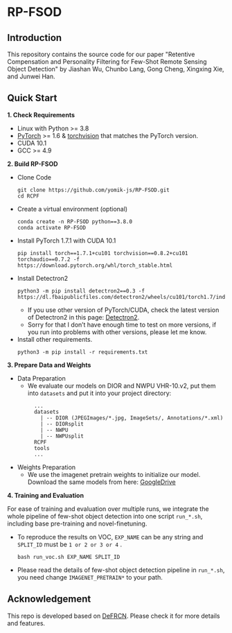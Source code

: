 # RP-FSOD
## Introduction

This repository contains the source code for our paper "Retentive Compensation and Personality Filtering for Few-Shot Remote Sensing Object Detection" by Jiashan Wu, Chunbo Lang, Gong Cheng, Xingxing Xie, and Junwei Han.


## Quick Start

**1. Check Requirements**
* Linux with Python >= 3.8
* [PyTorch](https://pytorch.org/get-started/locally/) >= 1.6 & [torchvision](https://github.com/pytorch/vision/) that matches the PyTorch version.
* CUDA 10.1
* GCC >= 4.9

**2. Build RP-FSOD**
* Clone Code
  ```angular2html
  git clone https://github.com/yomik-js/RP-FSOD.git
  cd RCPF
  ```
* Create a virtual environment (optional)
  ```angular2html
  conda create -n RP-FSOD python==3.8.0
  conda activate RP-FSOD
  ```
* Install PyTorch 1.7.1 with CUDA 10.1 
  ```shell
  pip install torch==1.7.1+cu101 torchvision==0.8.2+cu101 torchaudio==0.7.2 -f https://download.pytorch.org/whl/torch_stable.html 

  ```
* Install Detectron2
  ```angular2html
  python3 -m pip install detectron2==0.3 -f https://dl.fbaipublicfiles.com/detectron2/wheels/cu101/torch1.7/index.html
  ```
  - If you use other version of PyTorch/CUDA, check the latest version of Detectron2 in this page: [Detectron2](https://github.com/facebookresearch/detectron2/releases). 
  - Sorry for that I don’t have enough time to test on more versions, if you run into problems with other versions, please let me know.
* Install other requirements. 
  ```angular2html
  python3 -m pip install -r requirements.txt
  ```

**3. Prepare Data and Weights**
* Data Preparation
  - We evaluate our models on DIOR and NWPU VHR-10.v2, put them into `datasets` and put it into your project directory:
    ```angular2html
      ...
      datasets
        | -- DIOR (JPEGImages/*.jpg, ImageSets/, Annotations/*.xml)
        | -- DIORsplit
        | -- NWPU
        | -- NWPUsplit
      RCPF
      tools
      ...
    ```
* Weights Preparation
  - We use the imagenet pretrain weights to initialize our model. Download the same models from here: [GoogleDrive](https://drive.google.com/file/d/1rsE20_fSkYeIhFaNU04rBfEDkMENLibj/view?usp=sharing)

**4. Training and Evaluation**

For ease of training and evaluation over multiple runs, we integrate the whole pipeline of few-shot object detection into one script `run_*.sh`, including base pre-training and novel-finetuning.
* To reproduce the results on VOC, `EXP_NAME` can be any string and `SPLIT_ID` must be `1 or 2 or 3 or 4` .
  ```angular2html
  bash run_voc.sh EXP_NAME SPLIT_ID
  ```
* Please read the details of few-shot object detection pipeline in `run_*.sh`, you need change `IMAGENET_PRETRAIN*` to your path.

## Acknowledgement
This repo is developed based on [DeFRCN](https://github.com/er-muyue/DeFRCN). Please check it for more details and features.
